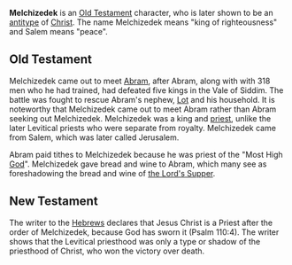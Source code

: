 **Melchizedek** is an
[Old Testament](Old_Testament "Old Testament") character, who is
later shown to be an [antitype](Typology "Typology") of
[Christ](Jesus "Jesus"). The name Melchizedek means "king of
righteousness" and Salem means "peace".

## Old Testament

Melchizedek came out to meet [Abram](Abraham "Abraham"), after
Abram, along with with 318 men who he had trained, had defeated
five kings in the Vale of Siddim. The battle was fought to rescue
Abram's nephew, [Lot](Lot "Lot") and his household. It is
noteworthy that Melchizedek came out to meet Abram rather than
Abram seeking out Melchizedek. Melchizedek was a king and
[priest](Priest "Priest"), unlike the later Levitical priests who
were separate from royalty. Melchizedek came from Salem, which was
later called Jerusalem.

Abram paid tithes to Melchizedek because he was priest of the "Most
High [God](God "God")". Melchizedek gave bread and wine to Abram,
which many see as foreshadowing the bread and wine of
[the Lord's Supper](Communion "Communion").

## New Testament

The writer to the
[Hebrews](Epistle_to_the_Hebrews "Epistle to the Hebrews") declares
that Jesus Christ is a Priest after the order of Melchizedek,
because God has sworn it (Psalm 110:4). The writer shows that the
Levitical priesthood was only a type or shadow of the priesthood of
Christ, who won the victory over death.



